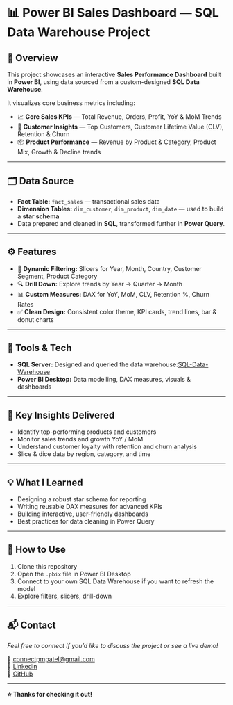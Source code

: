 # 📊 Power BI Sales Dashboard — SQL Data Warehouse Project

## 🚀 Overview
This project showcases an interactive **Sales Performance Dashboard** built in **Power BI**, using data sourced from a custom-designed **SQL Data Warehouse**.

It visualizes core business metrics including:
- 📈 **Core Sales KPIs** — Total Revenue, Orders, Profit, YoY & MoM Trends
- 👥 **Customer Insights** — Top Customers, Customer Lifetime Value (CLV), Retention & Churn
- 📦 **Product Performance** — Revenue by Product & Category, Product Mix, Growth & Decline trends

---

## 🗂️ Data Source
- **Fact Table:** `fact_sales` — transactional sales data  
- **Dimension Tables:** `dim_customer`, `dim_product`, `dim_date` — used to build a **star schema**
- Data prepared and cleaned in **SQL**, transformed further in **Power Query**.

---

## ⚙️ Features
- 📅 **Dynamic Filtering:** Slicers for Year, Month, Country, Customer Segment, Product Category
- 🔍 **Drill Down:** Explore trends by Year → Quarter → Month
- 📊 **Custom Measures:** DAX for YoY, MoM, CLV, Retention %, Churn Rates
- ✅ **Clean Design:** Consistent color theme, KPI cards, trend lines, bar & donut charts

---

## 📌 Tools & Tech
- **SQL Server:** Designed and queried the data warehouse:[SQL-Data-Warehouse](https://github.com/parthkumarmpatel/SQL-Data-Warehouse)
- **Power BI Desktop:** Data modelling, DAX measures, visuals & dashboards

---

## 🎯 Key Insights Delivered
- Identify top-performing products and customers
- Monitor sales trends and growth YoY / MoM
- Understand customer loyalty with retention and churn analysis
- Slice & dice data by region, category, and time

---

## 💡 What I Learned
- Designing a robust star schema for reporting
- Writing reusable DAX measures for advanced KPIs
- Building interactive, user-friendly dashboards
- Best practices for data cleaning in Power Query

---

## 📄 How to Use
1. Clone this repository  
2. Open the `.pbix` file in Power BI Desktop  
3. Connect to your own SQL Data Warehouse if you want to refresh the model  
4. Explore filters, slicers, drill-down

---

## 📬 Contact
*Feel free to connect if you’d like to discuss the project or see a live demo!*

📧 connectpmpatel@gmail.com  
🔗 [LinkedIn](https://www.linkedin.com/in/parthkumar-patel21/)  
🐙 [GitHub](https://github.com/parthkumarmpatel)

---

**⭐️ Thanks for checking it out!**
